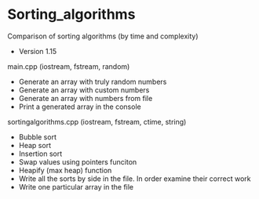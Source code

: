 # Sorting_algorithms
Comparison of sorting algorithms (by time and complexity) 

* Version 1.15

main.cpp (iostream, fstream, random)
- Generate an array with truly random numbers
- Generate an array with custom numbers
- Generate an array with numbers from file
- Print a generated array in the console


sortingalgorithms.cpp (iostream, fstream, ctime, string)
- Bubble sort
- Heap sort
- Insertion sort
- Swap values using pointers funciton
- Heapify (max heap) function
- Write all the sorts by side in the file. In order examine their correct work
- Write one particular array in the file
